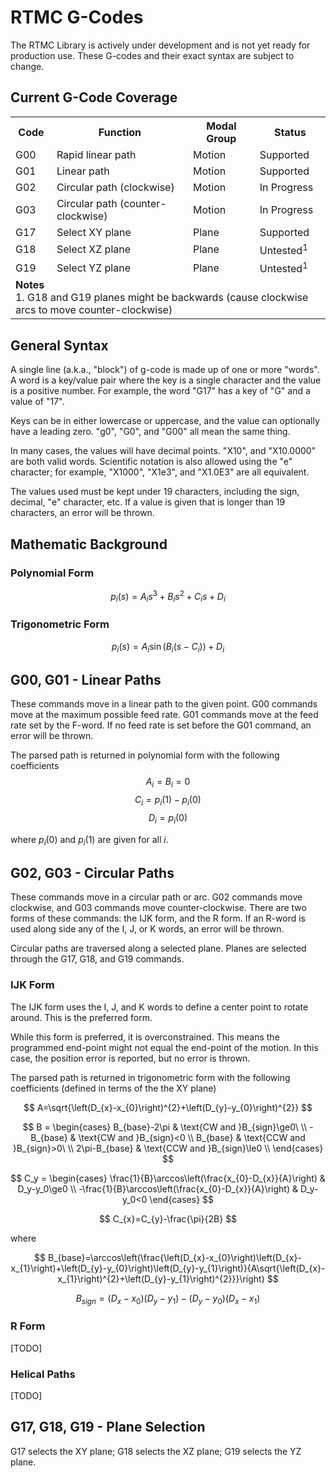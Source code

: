 # RTMC G-Codes
The RTMC Library is actively under development and is not yet ready for production use. These G-codes and their exact syntax are subject to change.



## Current G-Code Coverage
<table>
    <tr>
        <th>Code</th>
        <th>Function</th>
        <th>Modal Group</th>
        <th>Status</th>
    </tr>
    <tr>
        <td>G00</td>
        <td>Rapid linear path</td>
        <td>Motion</td>
        <td>Supported</td>
    </tr>
    <tr>
        <td>G01</td>
        <td>Linear path</td>
        <td>Motion</td>
        <td>Supported</td>
    </tr>
    <tr>
        <td>G02</td>
        <td>Circular path (clockwise)</td>
        <td>Motion</td>
        <td>In Progress</td>
    </tr>
    <tr>
        <td>G03</td>
        <td>Circular path (counter-clockwise)</td>
        <td>Motion</td>
        <td>In Progress</td>
    </tr>
    <tr>
        <td>G17</td>
        <td>Select XY plane</td>
        <td>Plane</td>
        <td>Supported</td>
    </tr>
    <tr>
        <td>G18</td>
        <td>Select XZ plane</td>
        <td>Plane</td>
        <td>Untested<sup>1</sup></td>
    </tr>
    <tr>
        <td>G19</td>
        <td>Select YZ plane</td>
        <td>Plane</td>
        <td>Untested<sup>1</sup></td>
    </tr>
    <tr>
        <td colspan="4">
        <strong>Notes</strong><br/>
        1. G18 and G19 planes might be backwards (cause clockwise arcs to move counter-clockwise)
        </td>
    </tr>
</table>



## General Syntax
A single line (a.k.a., "block") of g-code is made up of one or more "words". A word is a key/value pair where the key is a single character and the value is a positive number. For example, the word "G17" has a key of "G" and a value of "17".

Keys can be in either lowercase or uppercase, and the value can optionally have a leading zero. "g0", "G0", and "G00" all mean the same thing.

In many cases, the values will have decimal points. "X10", and "X10.0000" are both valid words. Scientific notation is also allowed using the "e" character; for example, "X1000", "X1e3", and "X1.0E3" are all equivalent.

The values used must be kept under 19 characters, including the sign, decimal, "e" character, etc. If a value is given that is longer than 19 characters, an error will be thrown.



## Mathematic Background
### Polynomial Form
$$p_i\left(s\right) = A_is^3 + B_is^2 + C_is + D_i$$



### Trigonometric Form
$$p_i\left(s\right) = A_i\sin\left(B_i\left(s - C_i\right)\right) + D_i$$



## G00, G01 - Linear Paths
These commands move in a linear path to the given point. G00 commands move at the maximum possible feed rate. G01 commands move at the feed rate set by the F-word. If no feed rate is set before the G01 command, an error will be thrown.

The parsed path is returned in polynomial form with the following coefficients
$$A_i = B_i = 0$$
$$C_i = p_i\left(1\right) - p_i\left(0\right)$$
$$D_i = p_i\left(0\right)$$

where $p_i\left(0\right)$ and $p_i\left(1\right)$ are given for all $i$.



## G02, G03 - Circular Paths
These commands move in a circular path or arc. G02 commands move clockwise, and G03 commands move counter-clockwise. There are two forms of these commands: the IJK form, and the R form. If an R-word is used along side any of the I, J, or K words, an error will be thrown. 

Circular paths are traversed along a selected plane. Planes are selected through the G17, G18, and G19 commands.

### IJK Form
The IJK form uses the I, J, and K words to define a center point to rotate around. This is the preferred form.

While this form is preferred, it is overconstrained. This means the programmed end-point might not equal the end-point of the motion. In this case, the position error is reported, but no error is thrown.

The parsed path is returned in trigonometric form with the following coefficients (defined in terms of the the XY plane)

$$
A=\sqrt{\left(D_{x}-x_{0}\right)^{2}+\left(D_{y}-y_{0}\right)^{2}}
$$

$$
B =
\begin{cases}
    B_{base}-2\pi & \text{CW and }B_{sign}\ge0\ \\
    -B_{base} & \text{CW and }B_{sign}<0 \\
    B_{base} & \text{CCW and }B_{sign}>0\ \\
    2\pi-B_{base} & \text{CCW and }B_{sign}\le0 \\
\end{cases}
$$

$$
C_y =
\begin{cases}
    \frac{1}{B}\arccos\left(\frac{x_{0}-D_{x}}{A}\right) & D_y-y_0\ge0 \\
    -\frac{1}{B}\arccos\left(\frac{x_{0}-D_{x}}{A}\right) & D_y-y_0<0
\end{cases}
$$

$$
C_{x}=C_{y}-\frac{\pi}{2B}
$$

where

$$
B_{base}=\arccos\left(\frac{\left(D_{x}-x_{0}\right)\left(D_{x}-x_{1}\right)+\left(D_{y}-y_{0}\right)\left(D_{y}-y_{1}\right)}{A\sqrt{\left(D_{x}-x_{1}\right)^{2}+\left(D_{y}-y_{1}\right)^{2}}}\right)
$$

$$
B_{sign}=\left(D_{x}-x_{0}\right)\left(D_{y}-y_{1}\right)-\left(D_{y}-y_{0}\right)\left(D_{x}-x_{1}\right)
$$

### R Form
[TODO]

### Helical Paths
[TODO]



## G17, G18, G19 - Plane Selection
G17 selects the XY plane; G18 selects the XZ plane; G19 selects the YZ plane.